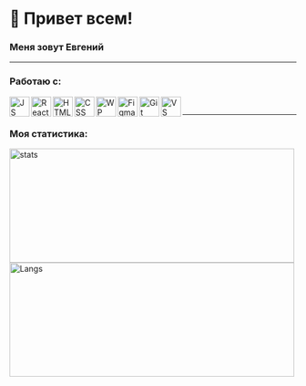 # __:wave: Привет всем!__ 

### **Меня зовут Евгений**








___
### __Работаю с:__
<img align="left" height="35px" width="35px" alt="JS" src="https://cdn.jsdelivr.net/gh/devicons/devicon/icons/javascript/javascript-original.svg" />
<img align="left" height="35px" width="35px" alt="React" src="https://cdn.jsdelivr.net/gh/devicons/devicon/icons/react/react-original.svg" />
<img align="left" height="35px" width="35px" alt="HTML" src="https://cdn.jsdelivr.net/gh/devicons/devicon/icons/html5/html5-original-wordmark.svg" />
<img align="left" height="35px" width="35px" alt="CSS" src="https://cdn.jsdelivr.net/gh/devicons/devicon/icons/css3/css3-original-wordmark.svg" />
<img align="left" height="35px" width="35px" alt="WP" src="https://cdn.jsdelivr.net/gh/devicons/devicon/icons/webpack/webpack-original.svg" />
<img align="left" height="35px" width="35px" alt="Figma" src="https://cdn.jsdelivr.net/gh/devicons/devicon/icons/figma/figma-original.svg" />
<img align="left" height="35px" width="35px" alt="Git" src="https://cdn.jsdelivr.net/gh/devicons/devicon/icons/git/git-original-wordmark.svg" />
<img align="left" height="35px" width="35px" alt="VS code" src="https://cdn.jsdelivr.net/gh/devicons/devicon/icons/visualstudio/visualstudio-plain.svg" />
 
 
 
 
<br>          
          
___
### __Моя статистика:__
<img height="200px" width="500px" alt="stats" src="https://github-readme-stats.vercel.app/api?username=Nameless501&show_icons=true&theme=buefy">
<img height="200px" width="500px" alt="Langs" src="https://github-readme-stats.vercel.app/api/top-langs/?username=Nameless501&layout=compact&theme=buefy">
